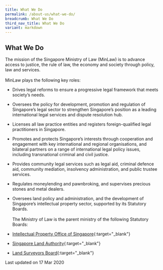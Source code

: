 ```yaml
---
title: What We Do
permalink: /about-us/what-we-do/
breadcrumb: What We Do
third_nav_title: What We Do
variant: markdown
---
```

What We Do
---

The mission of the Singapore Ministry of Law (MinLaw) is to advance access to justice, the rule of law, the economy and society through policy, law and services. 
<br><br>
MinLaw plays the following key roles:

* Drives legal reforms to ensure a progressive legal framework that meets society’s needs. 

* Oversees the policy for development, promotion and regulation of Singapore’s legal sector to strengthen Singapore’s position as a leading international legal services and dispute resolution hub.

* Licenses all law practice entities and registers foreign-qualified legal practitioners in Singapore.

* Promotes and protects Singapore’s interests through cooperation and engagement with key international and regional organisations, and bilateral partners on a range of international legal policy issues, including transnational criminal and civil justice. 

* Provides community legal services such as legal aid, criminal defence aid, community mediation, insolvency administration, and public trustee services.

* Regulates moneylending and pawnbroking, and supervises precious stones and metal dealers.

* Oversees land policy and administration, and the development of Singapore’s intellectual property sector, supported by  its Statutory Boards. 
<br><br>
The Ministry of Law is the parent ministry of the following Statutory Boards:

* [Intellectual Property Office of Singapore](https://www.ipos.gov.sg/){:target="_blank"}

* [Singapore Land Authority](https://www.sla.gov.sg/){:target="_blank"}

* [Land Surveyors Board](https://www.mlaw.gov.sg/content/lsb/en.html){:target="_blank"}

<p class="right-side-updated">Last updated on 17 Mar 2020</p>